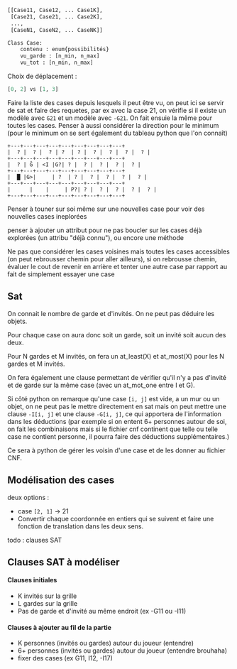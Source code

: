 

```python
[[Case11, Case12, ... Case1K],
 [Case21, Case21, ... Case2K],
 ...,
 [CaseN1, CaseN2, ... CaseNK]]
```

```python
Class Case:
	contenu : enum{possibilités}
	vu_garde : [n_min, n_max]
	vu_tot : [n_min, n_max]
```

Choix de déplacement :
```python
[0, 2] vs [1, 3]
```

Faire la liste des cases depuis lesquels il peut être vu, on peut ici se servir de sat et faire des requetes, par ex avec la case 21, on vérifie si il existe un modèle avec `G21` et un modèle avec `-G21`. On fait ensuie la même pour toutes les cases. Penser à aussi considérer la direction pour le minimum (pour le minimum on se sert également du tableau python que l'on connaît)


```
+---+---+---+---+---+---+---+---+---+
|  ? |  ? |  ? | ?  | ? |  ? |  ? |  ? |  ? | 
+---+---+---+---+---+---+---+---+---+
|  ? | Ĝ | <I |G?| ? |  ? |  ? |  ? |  ? | 
+---+---+---+---+---+---+---+---+---+
|  █ |G>|     | ?  | ? |  ? |  ? |  ? |  ? | 
+---+---+---+---+---+---+---+---+---+
|      |    |     | P?| ? |  ? |  ? |  ? |  ? | 
+---+---+---+---+---+---+---+---+---+
```


Penser à touner sur soi même sur une nouvelles case pour voir des nouvelles cases ineplorées

penser à ajouter un attribut pour ne pas boucler sur les cases déjà explorées (un attribu "déjà connu"), ou encore une méthode

Ne pas que considérer les cases voisines mais toutes les cases accessibles (on peut rebrousser chemin pour aller ailleurs), si on rebrousse chemin, évaluer le cout de revenir en arrière et tenter une autre case par rapport au fait de simplement essayer une case 


## Sat
On connait le nombre de garde et d'invités. On ne peut pas déduire les objets.

Pour chaque case on aura donc soit un garde, soit un invité soit aucun des deux.

Pour N gardes et M invités, on fera un at_least(X) et at_most(X) pour les N gardes et M invités.

On fera également une clause permettant de vérifier qu'il n'y a pas d'invité et de garde sur la même case (avec un at_mot_one entre I et G).

Si côté python on remarque qu'une case `[i, j]` est vide, a un mur ou un objet, on ne peut pas le mettre directement en sat mais on peut mettre une clause `-I[i, j]` et une clause `-G[i, j]`, ce qui apportera de l'information dans les déductions (par exemple si on entent 6+ personnes autour de soi, on fait les combinaisons mais si le fichier cnf continent que telle ou telle case ne contient personne, il pourra faire des déductions supplémentaires.)

Ce sera à python de gérer les voisin d'une case et de les donner au fichier CNF.



## Modélisation des cases

deux options :

+ case `[2, 1]` -> 21
+ Convertir chaque coordonnée en entiers qui se suivent et faire une fonction de translation dans les deux sens.


todo :
clauses SAT


## Clauses SAT à modéliser
#### Clauses initiales
+ K invités sur la grille
+ L gardes sur la grille
+ Pas de garde et d'invité au même endroit (ex -G11 ou -I11)

#### Clauses à ajouter au fil de la partie
+ K personnes (invités ou gardes) autour du joueur (entendre)
+ 6+ personnes (invités ou gardes) autour du joueur (entendre brouhaha)
+ fixer des cases (ex G11, I12, -I17)